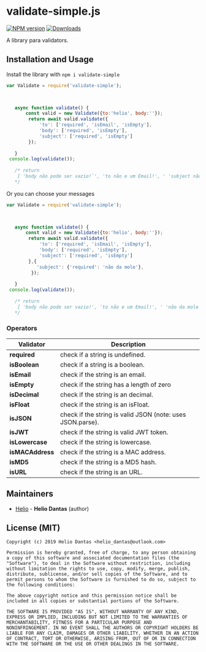 # validate-simple.js

[![NPM version][npm-image]][npm-url]
[![Downloads][downloads-image]][npm-url]


A library para validators.


## Installation and Usage



Install the library with `npm i validate-simple`

```javascript
var Validate = require('validate-simple');
        


   async function validate() {
       const valid = new Validate({to:'helio', body:''});
        return await valid.validate({
            'to': ['required', 'isEmail', 'isEmpty'],
            'body': ['required', 'isEmpty'],
            'subject': ['required', 'isEmpty']
        });
        
   }
 console.log(validate());
   
   /* return
    [ 'body não pode ser vazio!`', 'to não e um Email!', ' 'subject não pode ser Undefined!'  ]
   */
```

Or you can choose your messages
```javascript
var Validate = require('validate-simple');
        


   async function validate() {
       const valid = new Validate({to:'helio', body:''});
        return await valid.validate({
            'to': ['required', 'isEmail', 'isEmpty'],
            'body': ['required', 'isEmpty'],
            'subject': ['required', 'isEmpty']
        },{
           'subject': {'required': 'não da mole'},
         });
        
   }
 console.log(validate());
   
   /* return
    [ 'body não pode ser vazio!', 'to não e um Email!', ' 'não da mole'  ]
   */
```


### Operators



Validator                               | Description
--------------------------------------- | --------------------------------------
**required**                            | check if a string is undefined.
**isBoolean**                           | check if a string is a boolean.
**isEmail**                             | check if the string is an email.
**isEmpty**                             | check if the string has a length of zero
**isDecimal**                           | check if the string is an decimal.
**isFloat**                             | check if the string is an isFloat.
**isJSON**                              | check if the string is valid JSON (note: uses JSON.parse).
**isJWT**                               | check if the string is valid JWT token.
**isLowercase**                         | check if the string is lowercase.
**isMACAddress**                        | check if the string is a MAC address.
**isMD5**                               | check if the string is a MD5 hash.
**isURL**                               | check if the string is an URL.




## Maintainers

- [Helio](https://github.com/HelioDantas) - **Helio Dantas** (author)



## License (MIT)
```
Copyright (c) 2019 Helio Dantas <helio_dantas@outlook.com>

Permission is hereby granted, free of charge, to any person obtaining
a copy of this software and associated documentation files (the
"Software"), to deal in the Software without restriction, including
without limitation the rights to use, copy, modify, merge, publish,
distribute, sublicense, and/or sell copies of the Software, and to
permit persons to whom the Software is furnished to do so, subject to
the following conditions:

The above copyright notice and this permission notice shall be
included in all copies or substantial portions of the Software.

THE SOFTWARE IS PROVIDED "AS IS", WITHOUT WARRANTY OF ANY KIND,
EXPRESS OR IMPLIED, INCLUDING BUT NOT LIMITED TO THE WARRANTIES OF
MERCHANTABILITY, FITNESS FOR A PARTICULAR PURPOSE AND
NONINFRINGEMENT. IN NO EVENT SHALL THE AUTHORS OR COPYRIGHT HOLDERS BE
LIABLE FOR ANY CLAIM, DAMAGES OR OTHER LIABILITY, WHETHER IN AN ACTION
OF CONTRACT, TORT OR OTHERWISE, ARISING FROM, OUT OF OR IN CONNECTION
WITH THE SOFTWARE OR THE USE OR OTHER DEALINGS IN THE SOFTWARE.
```

[downloads-image]: http://img.shields.io/npm/dm/validate-simple.svg
[npm-url]: https://www.npmjs.com/package/validate-simple
[npm-image]: https://img.shields.io/npm/v/validate-simple.svg
    
[mongoid]: http://docs.mongodb.org/manual/reference/object-id/
[ISIN]: https://en.wikipedia.org/wiki/International_Securities_Identification_Number